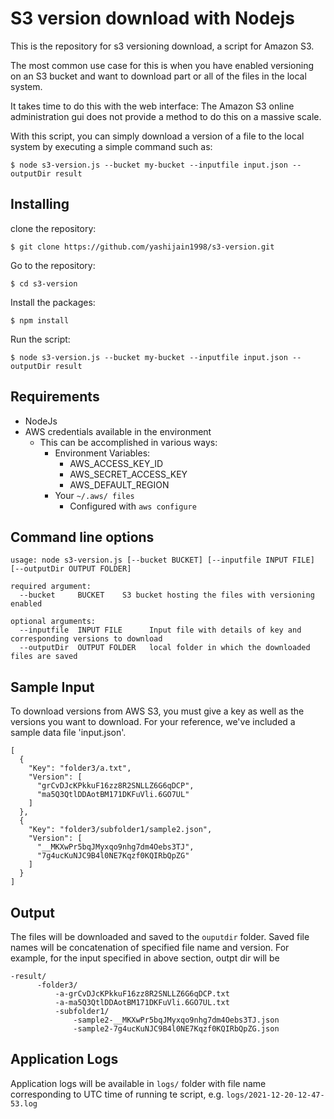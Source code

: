 # S3 version download with Nodejs

This is the repository for s3 versioning download, a script for Amazon S3.

The most common use case for this is when you have enabled versioning on an S3 bucket and want to download part or all of the files in the local system.

It takes time to do this with the web interface: The Amazon S3 online administration gui does not provide a method to do this on a massive scale.

With this script, you can simply download a version of a file to the local system by executing a simple command such as:

```
$ node s3-version.js --bucket my-bucket --inputfile input.json --outputDir result
```

## Installing

clone the repository:

```
$ git clone https://github.com/yashijain1998/s3-version.git
```

Go to the repository: 

```
$ cd s3-version
```

Install the packages:

```
$ npm install
```

Run the script:

```
$ node s3-version.js --bucket my-bucket --inputfile input.json --outputDir result
```

## Requirements

  * NodeJs
  * AWS credentials available in the environment
	* This can be accomplished in various ways:
		* Environment Variables:
			* AWS_ACCESS_KEY_ID
			* AWS_SECRET_ACCESS_KEY
			* AWS_DEFAULT_REGION
		* Your `~/.aws/ files`
			* Configured with `aws configure`

## Command line options

```
usage: node s3-version.js [--bucket BUCKET] [--inputfile INPUT FILE] [--outputDir OUTPUT FOLDER]

required argument:
  --bucket     BUCKET    S3 bucket hosting the files with versioning enabled

optional arguments:
  --inputfile  INPUT FILE      Input file with details of key and corresponding versions to download
  --outputDir  OUTPUT FOLDER   local folder in which the downloaded files are saved
```
## Sample Input

To download versions from AWS S3, you must give a key as well as the versions you want to download.
For your reference, we've included a sample data file 'input.json'.

```
[
  {
    "Key": "folder3/a.txt",
    "Version": [
      "grCvDJcKPkkuF16zz8R2SNLLZ6G6qDCP",
      "ma5Q3QtlDDAotBM171DKFuVli.6GO7UL"
    ]
  },
  {
    "Key": "folder3/subfolder1/sample2.json",
    "Version": [
      "__MKXwPr5bqJMyxqo9nhg7dm4Oebs3TJ",
      "7g4ucKuNJC9B4l0NE7Kqzf0KQIRbQpZG"
    ]
  }
]
```

## Output
The files will be downloaded and saved to the `ouputdir` folder. Saved file names will be concatenation of specified file name and version. For example, for the input specified in above section, outpt dir will be
```
-result/
      -folder3/
          -a-grCvDJcKPkkuF16zz8R2SNLLZ6G6qDCP.txt
          -a-ma5Q3QtlDDAotBM171DKFuVli.6GO7UL.txt
          -subfolder1/
              -sample2-__MKXwPr5bqJMyxqo9nhg7dm4Oebs3TJ.json
              -sample2-7g4ucKuNJC9B4l0NE7Kqzf0KQIRbQpZG.json

```

## Application Logs
Application logs will be available in `logs/` folder with file name corresponding to UTC time of running te script, e.g. `logs/2021-12-20-12-47-53.log`


